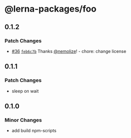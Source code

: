 # @lerna-packages/foo

## 0.1.2

### Patch Changes

- [#36](https://github.com/nemolize/monorepo-npm-packages/pull/36) [`feb6c7b`](https://github.com/nemolize/monorepo-npm-packages/commit/feb6c7baf16669b5966b3b86561beebf824d2239) Thanks [@nemolize](https://github.com/nemolize)! - chore: change license

## 0.1.1

### Patch Changes

- sleep on wait

## 0.1.0

### Minor Changes

- add build npm-scripts
